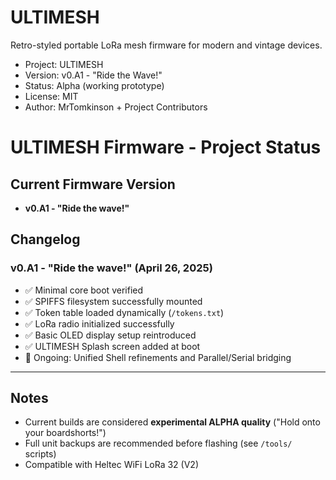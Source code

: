 # ULTIMESH
Retro-styled portable LoRa mesh firmware for modern and vintage devices.

- Project: ULTIMESH
- Version: v0.A1 - "Ride the Wave!"
- Status: Alpha (working prototype)
- License: MIT
- Author: MrTomkinson + Project Contributors


# ULTIMESH Firmware - Project Status

## Current Firmware Version
- **v0.A1 - "Ride the wave!"**

## Changelog

### v0.A1 - "Ride the wave!" (April 26, 2025)
- ✅ Minimal core boot verified
- ✅ SPIFFS filesystem successfully mounted
- ✅ Token table loaded dynamically (`/tokens.txt`)
- ✅ LoRa radio initialized successfully
- ✅ Basic OLED display setup reintroduced
- ✅ ULTIMESH Splash screen added at boot
- 🚧 Ongoing: Unified Shell refinements and Parallel/Serial bridging

---

## Notes
- Current builds are considered **experimental ALPHA quality** ("Hold onto your boardshorts!")
- Full unit backups are recommended before flashing (see `/tools/` scripts)
- Compatible with Heltec WiFi LoRa 32 (V2)
